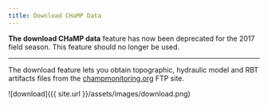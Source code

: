 ```yaml
---
title: Download CHaMP Data
---
```


**The download CHaMP data** feature has now been deprecated for the 2017 field season. This feature should no longer be used.

----

The download feature lets you obtain topographic, hydraulic model and RBT artifacts files from the [champmonitoring.org](https://www.champmonitoring.org) FTP site.

![download]({{ site.url }}/assets/images/download.png)